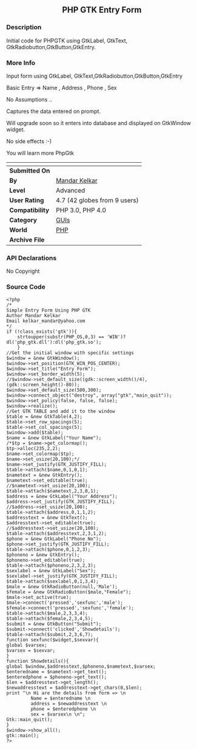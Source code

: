 ﻿<div align="center">

## PHP GTK Entry Form


</div>

### Description

Initial code for PHPGTK using GtkLabel, GtkText, GtkRadiobutton,GtkButton,GtkEntry.
 
### More Info
 
Input form using GtkLabel, GtkText,GtkRadiobutton,GtkButton,GtkEntry

Basic Entry => Name , Address , Phone , Sex

No Assumptions ..

Captures the data entered on prompt.

Will upgrade soon so it enters into database and displayed on GtkWindow widget.

No side effects :-)

You will learn more PhpGtk


<span>             |<span>
---                |---
**Submitted On**   |
**By**             |[Mandar Kelkar](https://github.com/Planet-Source-Code/PSCIndex/blob/master/ByAuthor/mandar-kelkar.md)
**Level**          |Advanced
**User Rating**    |4.7 (42 globes from 9 users)
**Compatibility**  |PHP 3\.0, PHP 4\.0
**Category**       |[GUIs](https://github.com/Planet-Source-Code/PSCIndex/blob/master/ByCategory/guis__8-30.md)
**World**          |[PHP](https://github.com/Planet-Source-Code/PSCIndex/blob/master/ByWorld/php.md)
**Archive File**   |[](https://github.com/Planet-Source-Code/mandar-kelkar-php-gtk-entry-form__8-604/archive/master.zip)

### API Declarations

No Copyright


### Source Code

```
<?php
/*
Simple Entry Form Using PHP GTK
Author Mandar Kelkar
Email kelkar_mandar@yahoo.com
*/
if (!class_exists('gtk')){
	strtoupper(substr(PHP_OS,0,3) == 'WIN')?dl('php_gtk.dll'):dl('php_gtk.so');
	}
//Get the initial window with specific settings
$window = &new GtkWindow();
$window->set_position(GTK_WIN_POS_CENTER);
$window->set_title("Entry Form");
$window->set_border_width(5);
//$window->set_default_size((gdk::screen_width()/4),(gdk::screen_height()-80));
$window->set_default_size(500,300);
$window->connect_object("destroy", array("gtk","main_quit"));
$window->set_policy(false, false, false);
$window->realize();
//Get GTK TABLE and add it to the window
$table = &new GtkTable(4,2);
$table->set_row_spacings(5);
$table->set_col_spacings(5);
$window->add($table);
$name = &new GtkLabel("Your Name");
/*$tp = $name->get_colormap();
$tp->alloc(235,2,2);
$name->set_colormap($tp);
$name->set_usize(20,100);*/
$name->set_justify(GTK_JUSTIFY_FILL);
$table->attach($name,0,1,0,1);
$nametext = &new GtkEntry();
$nametext->set_editable(true);
//$nametext->set_usize(20,100);
$table->attach($nametext,2,3,0,1);
$address = &new GtkLabel("Your Address");
$address->set_justify(GTK_JUSTIFY_FILL);
//$address->set_usize(20,100);
$table->attach($address,0,1,1,2);
$addresstext = &new GtkText();
$addresstext->set_editable(true);
//$addresstext->set_usize(20,100);
$table->attach($addresstext,2,3,1,2);
$phone = &new GtkLabel("Phone No");
$phone->set_justify(GTK_JUSTIFY_FILL);
$table->attach($phone,0,1,2,3);
$phoneno = &new GtkEntry();
$phoneno->set_editable(true);
$table->attach($phoneno,2,3,2,3);
$sexlabel = &new GtkLabel("Sex");
$sexlabel->set_justify(GTK_JUSTIFY_FILL);
$table->attach($sexlabel,0,1,3,4);
$male = &new GtkRadioButton(null,'Male');
$female = &new GtkRadioButton($male,"Female");
$male->set_active(true);
$male->connect('pressed','sexfunc','male');
$female->connect('pressed','sexfunc','female');
$table->attach($male,2,3,3,4);
$table->attach($female,2,3,4,5);
$submit = &new GtkButton("Submit");
$submit->connect('clicked','Showdetails');
$table->attach($submit,2,3,6,7);
function sexfunc($widget,$sexvar){
global $varsex;
$varsex = $sexvar;
}
function Showdetails(){
global $window,$addresstext,$phoneno,$nametext,$varsex;
$enteredname = $nametext->get_text();
$enteredphone = $phoneno->get_text();
$len = $addresstext->get_length();
$newaddresstext = $addresstext->get_chars(0,$len);
print "\n Hi are the details from form => \n
		 Name = $enteredname \n
		 address = $newaddresstext \n
		 phone = $enteredphone \n
		 sex = $varsex\n \n";
Gtk::main_quit();
}
$window->show_all();
gtk::main();
?>
```

